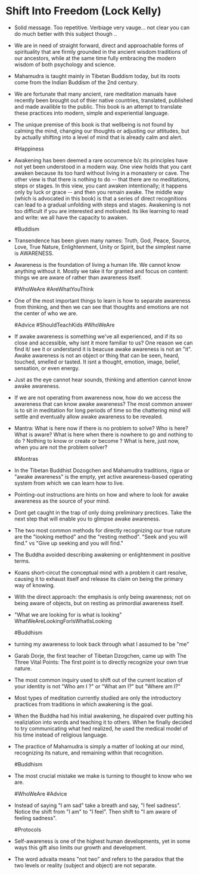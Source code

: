 # Shift Into Freedom (Lock Kelly)

- Solid message.  Too repetitive. Verbiage very vauge... not clear you can do much better with this subject though ..

- We are in need of straight forward, direct and approachable forms of spirituality that are firmly grounded in the ancient wisdom traditions of our ancestors, while at the same time fully embracing the modern wisdom of both psychology and science.

- Mahamudra is taught mainly in Tibetan Buddism today, but its roots come from the Indian Buddism of the 2nd century.

- We are fortunate that many ancient, rare meditation manuals have recently been brought out of thier native countries, translated, published and made availible to the public. This book is an attempt to translate these practices into modern, simple and experiential language.

- The unique premise of this book is that wellbeing is not found by calming the mind, changing our thoughts or adjusting our attitudes, but by actually shifting into a level of mind that is already calm and alert.

  #Happiness

- Awakening has been deemed a rare occurrence b/c its principles have not yet been understood in a modern way. One view holds that you cant awaken because its too hard without living in a monastery or cave. The other view is that there is nothing to do -- that there are no meditations, steps or stages. In this view, you cant awaken intentionally; it happens only by luck or grace -- and then you remain awake. The middle way (which is advocated in this book) is that a series of direct recognitions can lead to a gradual unfolding with steps and stages. Awakening is not too difficult if you are interested and motivated. Its like learning to read and write: we all have the capacity to awaken.

  #Buddism

- Transendence has been given many names: Truth, God, Peace, Source, Love, True Nature, Enlightenment, Unity or Spirit, but the simplest name is AWARENESS.

- Awareness is the foundation of living a human life. We cannot know anything without it. Mostly we take it for granted and focus on content: things we are aware of rather than awareness itself.

  #WhoWeAre #AreWhatYouThink

- One of the most important things to learn is how to separate awareness from thinking, and then we can see that thoughts and emotions are not the center of who we are.

  #Advice  #ShouldTeachKids  #WhoWeAre

- If awake awareness is something we've all experienced, and if its so close and accessible, why isnt it more familiar to us?
   One reason we can find it/ see it or understand it is beacuse awake awareness is not an "it".
   Awake awareness is not an object or thing that can be seen, heard, touched, smelled or tasted.
   It isnt a thought, emotion, image, belief, sensation, or even energy.

- Just as the eye cannot hear sounds, thinking and attention cannot know awake awareness.

- If we are not operating from awareness now, how do we access the awareness that can know awake awareness? The most common answer is to sit in meditation for long periods of time so the chattering mind will settle and eventually allow awake awareness to be revealed.

- Mantra:
    What is here now if there is no problem to solve?
    Who is here?
    What is aware?
    What is here when there is nowhere to go and nothing to do ?
    Nothing to know or create or become ?
    What is here, just now, when you are not the problem solver?

    #Montras

- In the Tibetan Buddhist Dozogchen and Mahamudra traditions, rigpa or "awake awareness" is the empty, yet active awareness-based operating system from which we can learn how to live.

- Pointing-out instructions are hints on how and where to look for awake awareness as the source of your mind.

- Dont get caught in the trap of only doing preliminary prectices.  Take the next step that will enable you to glimpse awake awareness.

- The two most common methods for directly recognizing our true nature are the "looking method" and the "resting method".
   "Seek and you will find." vs  "Give up seeking and you will find."

- The Buddha avoided describing awakening or enlightenment in positive terms.

- Koans short-circut the conceptual mind with a problem it cant resolve, causing it to exhaust itself and release its claim on being the primary way of knowing.

- With the direct approach: the emphasis is only being awareness; not on being aware of objects, but on resting as primordial awareness itself.

- "What we are looking for is what is looking"
    WhatWeAreLookingForIsWhatIsLooking

    #Buddhism

- turning my awareness to look back through what I assumed to be "me"

- Garab Dorje, the first teacher of Tibetan Dzogchen, came up with The Three Vital Points: The first point is to directly recognize your own true nature.

- The most common inquiry used to shift out of the current location of your identity is not "Who am I ?" or "What am I?" but "Where am I?"

- Most types of meditation currently studied are only the introductory practices from traditions in which awakening is the goal.

- When the Buddha had his initial awakening, he dispaired over putting his realiziation into words and teaching it to others. When he finally decided to try communicating what hed realized, he used the medical model of his time instead of religious language.

- The practice of Mahamudra is simply a matter of looking at our mind, recognizing its nature, and remaining within that recognition.

  #Buddhism

- The most crucial mistake we make is turning to thought to know who we are.

  #WhoWeAre #Advice

- Instead of saying "I am sad" take a breath and say, "I feel sadness". Notice the shift from "I am" to "I feel". Then shift to "I am aware of feeling sadness".

  #Protocols

- Self-awareness is one of the highest human developments, yet in some ways this gift also limits our growth and development.

- The word advaita means "not two" and refers to the paradox that the two levels or reality (subject and object) are not separate.






